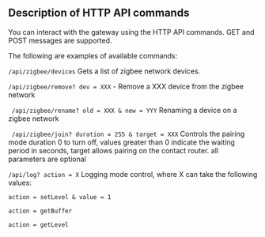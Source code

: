 ## Description of HTTP API commands

You can interact with the gateway using the HTTP API commands. GET and POST messages are supported.

The following are examples of available commands:

```/api/zigbee/devices```
Gets a list of zigbee network devices.

```/api/zigbee/remove? dev = XXX``` - Remove a XXX device from the zigbee network

``` /api/zigbee/rename? old = XXX & new = YYY``` Renaming a device on a zigbee network

``` /api/zigbee/join? duration = 255 & target = XXX``` Controls the pairing mode duration 0 to turn off, values ​​greater than 0 indicate the waiting period in seconds, target allows pairing on the contact router. all parameters are optional


```/api/log? action = X``` Logging mode control, where X can take the following values:
```
action = setLevel & value = 1

action = getBuffer

action = getLevel
```
